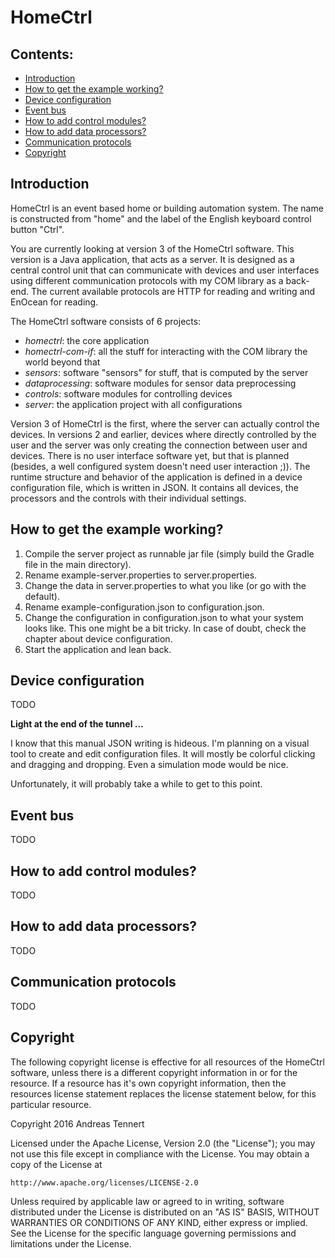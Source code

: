 
# HomeCtrl

## Contents:

* [Introduction](#intro)
* [How to get the example working?](#make-it-work)
* [Device configuration](#device-config)
* [Event bus](#event-bus)
* [How to add control modules?](#controls)
* [How to add data processors?](#processors)
* [Communication protocols](#protocols)
* [Copyright](#copyright)

## Introduction <a id="intro"></a>

HomeCtrl is an event based home or building automation system. The name is constructed from "home"
and the label of the English keyboard control button "Ctrl".

You are currently looking at version 3 of the HomeCtrl software. This version is a Java application,
that acts as a server. It is designed as a central control unit that can communicate with devices
and user interfaces using different communication protocols with my COM library as a back-end. The
current available protocols are HTTP for reading and writing and EnOcean for reading.

The HomeCtrl software consists of 6 projects:

* *homectrl*: the core application
* *homectrl-com-if*: all the stuff for interacting with the COM library the world beyond that
* *sensors*: software "sensors" for stuff, that is computed by the server
* *dataprocessing*: software modules for sensor data preprocessing
* *controls*: software modules for controlling devices
* *server*: the application project with all configurations

Version 3 of HomeCtrl is the first, where the server can actually control the devices. In versions 2
and earlier, devices where directly controlled by the user and the server was only creating the
connection between user and devices. There is no user interface software yet, but that is planned
(besides, a well configured system doesn't need user interaction ;)). The runtime structure and
behavior of the application is defined in a device configuration file, which is written in JSON. It
contains all devices, the processors and the controls with their individual settings.


## How to get the example working? <a id="make-it-work"></a>

1. Compile the server project as runnable jar file (simply build the Gradle file in the main directory).
2. Rename example-server.properties to server.properties.
3. Change the data in server.properties to what you like (or go with the default).
4. Rename example-configuration.json to configuration.json.
5. Change the configuration in configuration.json to what your system looks like. This one might be a bit tricky. In case of doubt, check the chapter about device configuration.
6. Start the application and lean back.


## Device configuration <a id="device-config"></a>


TODO

**Light at the end of the tunnel ...**

I know that this manual JSON writing is hideous. I'm planning on a visual tool to create and edit configuration files. It will mostly be colorful clicking and dragging and dropping. Even a simulation mode would be nice.

Unfortunately, it will probably take a while to get to this point.


## Event bus <a id="event-bus"></a>

TODO


## How to add control modules? <a id="controls"></a>

TODO


## How to add data processors? <a id="processors"></a>

TODO


## Communication protocols <a id="protocols"></a>

TODO


## Copyright <a id="copyright"></a>

The following copyright license is effective for all resources of the HomeCtrl software, unless
there is a different copyright information in or for the resource. If a resource has it's own
copyright information, then the resources license statement replaces the license statement below,
for this particular resource.


Copyright 2016 Andreas Tennert

Licensed under the Apache License, Version 2.0 (the "License");
you may not use this file except in compliance with the License.
You may obtain a copy of the License at

    http://www.apache.org/licenses/LICENSE-2.0

Unless required by applicable law or agreed to in writing, software
distributed under the License is distributed on an "AS IS" BASIS,
WITHOUT WARRANTIES OR CONDITIONS OF ANY KIND, either express or implied.
See the License for the specific language governing permissions and
limitations under the License.

